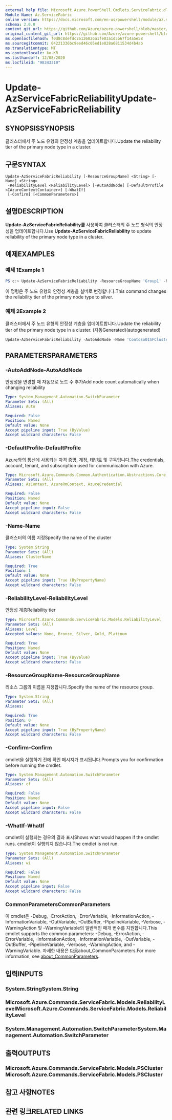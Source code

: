```yaml
---
external help file: Microsoft.Azure.PowerShell.Cmdlets.ServiceFabric.dll-Help.xml
Module Name: Az.ServiceFabric
online version: https://docs.microsoft.com/en-us/powershell/module/az.servicefabric/update-azservicefabricreliability
schema: 2.0.0
content_git_url: https://github.com/Azure/azure-powershell/blob/master/src/ServiceFabric/ServiceFabric/help/Update-AzServiceFabricReliability.md
original_content_git_url: https://github.com/Azure/azure-powershell/blob/master/src/ServiceFabric/ServiceFabric/help/Update-AzServiceFabricReliability.md
ms.openlocfilehash: f0d8c8defdc26126026a1fe03a1d5b67f14a5e58
ms.sourcegitcommit: 04221336bc9eed46c05ed1e828a6811534d4b4ab
ms.translationtype: MT
ms.contentlocale: ko-KR
ms.lasthandoff: 12/08/2020
ms.locfileid: "98343310"
---
```

# <span data-ttu-id="b2489-101">Update-AzServiceFabricReliability</span><span class="sxs-lookup"><span data-stu-id="b2489-101">Update-AzServiceFabricReliability</span></span>

## <span data-ttu-id="b2489-102">SYNOPSIS</span><span class="sxs-lookup"><span data-stu-id="b2489-102">SYNOPSIS</span></span>
<span data-ttu-id="b2489-103">클러스터에서 주 노드 유형의 안정성 계층을 업데이트합니다.</span><span class="sxs-lookup"><span data-stu-id="b2489-103">Update the reliability tier of the primary node type in a cluster.</span></span>

## <span data-ttu-id="b2489-104">구문</span><span class="sxs-lookup"><span data-stu-id="b2489-104">SYNTAX</span></span>

```
Update-AzServiceFabricReliability [-ResourceGroupName] <String> [-Name] <String>
 -ReliabilityLevel <ReliabilityLevel> [-AutoAddNode] [-DefaultProfile <IAzureContextContainer>] [-WhatIf]
 [-Confirm] [<CommonParameters>]
```

## <span data-ttu-id="b2489-105">설명</span><span class="sxs-lookup"><span data-stu-id="b2489-105">DESCRIPTION</span></span>
<span data-ttu-id="b2489-106">**Update-AzServiceFabricReliability를** 사용하여 클러스터의 주 노드 형식의 안정성을 업데이트합니다.</span><span class="sxs-lookup"><span data-stu-id="b2489-106">Use **Update-AzServiceFabricReliability** to update reliability of the primary node type in a cluster.</span></span>

## <span data-ttu-id="b2489-107">예제</span><span class="sxs-lookup"><span data-stu-id="b2489-107">EXAMPLES</span></span>

### <span data-ttu-id="b2489-108">예제 1</span><span class="sxs-lookup"><span data-stu-id="b2489-108">Example 1</span></span>
```powershell
PS c:> Update-AzServiceFabricReliability -ResourceGroupName 'Group1' -Name 'Contoso01SFCluster' -ReliabilityLevel Silver
```

<span data-ttu-id="b2489-109">이 명령은 주 노드 유형의 안정성 계층을 실버로 변경합니다.</span><span class="sxs-lookup"><span data-stu-id="b2489-109">This command changes the reliability tier of the primary node type to silver.</span></span>

### <span data-ttu-id="b2489-110">예제 2</span><span class="sxs-lookup"><span data-stu-id="b2489-110">Example 2</span></span>

<span data-ttu-id="b2489-111">클러스터에서 주 노드 유형의 안정성 계층을 업데이트합니다.</span><span class="sxs-lookup"><span data-stu-id="b2489-111">Update the reliability tier of the primary node type in a cluster.</span></span> <span data-ttu-id="b2489-112">(자동Generated)</span><span class="sxs-lookup"><span data-stu-id="b2489-112">(autogenerated)</span></span>

<!-- Aladdin Generated Example -->
```powershell
Update-AzServiceFabricReliability -AutoAddNode -Name 'Contoso01SFCluster' -ReliabilityLevel None -ResourceGroupName 'Group1'
```

## <span data-ttu-id="b2489-113">PARAMETERS</span><span class="sxs-lookup"><span data-stu-id="b2489-113">PARAMETERS</span></span>

### <span data-ttu-id="b2489-114">-AutoAddNode</span><span class="sxs-lookup"><span data-stu-id="b2489-114">-AutoAddNode</span></span>
<span data-ttu-id="b2489-115">안정성을 변경할 때 자동으로 노드 수 추가</span><span class="sxs-lookup"><span data-stu-id="b2489-115">Add node count automatically when changing reliability</span></span>

```yaml
Type: System.Management.Automation.SwitchParameter
Parameter Sets: (All)
Aliases: Auto

Required: False
Position: Named
Default value: None
Accept pipeline input: True (ByValue)
Accept wildcard characters: False
```

### <span data-ttu-id="b2489-116">-DefaultProfile</span><span class="sxs-lookup"><span data-stu-id="b2489-116">-DefaultProfile</span></span>
<span data-ttu-id="b2489-117">Azure와의 통신에 사용되는 자격 증명, 계정, 테넌트 및 구독입니다.</span><span class="sxs-lookup"><span data-stu-id="b2489-117">The credentials, account, tenant, and subscription used for communication with Azure.</span></span>

```yaml
Type: Microsoft.Azure.Commands.Common.Authentication.Abstractions.Core.IAzureContextContainer
Parameter Sets: (All)
Aliases: AzContext, AzureRmContext, AzureCredential

Required: False
Position: Named
Default value: None
Accept pipeline input: False
Accept wildcard characters: False
```

### <span data-ttu-id="b2489-118">-Name</span><span class="sxs-lookup"><span data-stu-id="b2489-118">-Name</span></span>
<span data-ttu-id="b2489-119">클러스터의 이름 지정</span><span class="sxs-lookup"><span data-stu-id="b2489-119">Specify the name of the cluster</span></span>

```yaml
Type: System.String
Parameter Sets: (All)
Aliases: ClusterName

Required: True
Position: 1
Default value: None
Accept pipeline input: True (ByPropertyName)
Accept wildcard characters: False
```

### <span data-ttu-id="b2489-120">-ReliabilityLevel</span><span class="sxs-lookup"><span data-stu-id="b2489-120">-ReliabilityLevel</span></span>
<span data-ttu-id="b2489-121">안정성 계층</span><span class="sxs-lookup"><span data-stu-id="b2489-121">Reliability tier</span></span>

```yaml
Type: Microsoft.Azure.Commands.ServiceFabric.Models.ReliabilityLevel
Parameter Sets: (All)
Aliases: Level
Accepted values: None, Bronze, Silver, Gold, Platinum

Required: True
Position: Named
Default value: None
Accept pipeline input: True (ByValue)
Accept wildcard characters: False
```

### <span data-ttu-id="b2489-122">-ResourceGroupName</span><span class="sxs-lookup"><span data-stu-id="b2489-122">-ResourceGroupName</span></span>
<span data-ttu-id="b2489-123">리소스 그룹의 이름을 지정합니다.</span><span class="sxs-lookup"><span data-stu-id="b2489-123">Specify the name of the resource group.</span></span>

```yaml
Type: System.String
Parameter Sets: (All)
Aliases:

Required: True
Position: 0
Default value: None
Accept pipeline input: True (ByPropertyName)
Accept wildcard characters: False
```

### <span data-ttu-id="b2489-124">-Confirm</span><span class="sxs-lookup"><span data-stu-id="b2489-124">-Confirm</span></span>
<span data-ttu-id="b2489-125">cmdlet을 실행하기 전에 확인 메시지가 표시됩니다.</span><span class="sxs-lookup"><span data-stu-id="b2489-125">Prompts you for confirmation before running the cmdlet.</span></span>

```yaml
Type: System.Management.Automation.SwitchParameter
Parameter Sets: (All)
Aliases: cf

Required: False
Position: Named
Default value: None
Accept pipeline input: False
Accept wildcard characters: False
```

### <span data-ttu-id="b2489-126">-WhatIf</span><span class="sxs-lookup"><span data-stu-id="b2489-126">-WhatIf</span></span>
<span data-ttu-id="b2489-127">cmdlet이 실행되는 경우의 결과 표시</span><span class="sxs-lookup"><span data-stu-id="b2489-127">Shows what would happen if the cmdlet runs.</span></span>
<span data-ttu-id="b2489-128">cmdlet이 실행되지 않습니다.</span><span class="sxs-lookup"><span data-stu-id="b2489-128">The cmdlet is not run.</span></span>

```yaml
Type: System.Management.Automation.SwitchParameter
Parameter Sets: (All)
Aliases: wi

Required: False
Position: Named
Default value: None
Accept pipeline input: False
Accept wildcard characters: False
```

### <span data-ttu-id="b2489-129">CommonParameters</span><span class="sxs-lookup"><span data-stu-id="b2489-129">CommonParameters</span></span>
<span data-ttu-id="b2489-130">이 cmdlet은 -Debug, -ErrorAction, -ErrorVariable, -InformationAction, -InformationVariable, -OutVariable, -OutBuffer, -PipelineVariable, -Verbose, -WarningAction 및 -WarningVariable의 일반적인 매개 변수를 지원합니다.</span><span class="sxs-lookup"><span data-stu-id="b2489-130">This cmdlet supports the common parameters: -Debug, -ErrorAction, -ErrorVariable, -InformationAction, -InformationVariable, -OutVariable, -OutBuffer, -PipelineVariable, -Verbose, -WarningAction, and -WarningVariable.</span></span> <span data-ttu-id="b2489-131">자세한 내용은 [다음](http://go.microsoft.com/fwlink/?LinkID=113216)about_CommonParameters.</span><span class="sxs-lookup"><span data-stu-id="b2489-131">For more information, see [about_CommonParameters](http://go.microsoft.com/fwlink/?LinkID=113216).</span></span>

## <span data-ttu-id="b2489-132">입력</span><span class="sxs-lookup"><span data-stu-id="b2489-132">INPUTS</span></span>

### <span data-ttu-id="b2489-133">System.String</span><span class="sxs-lookup"><span data-stu-id="b2489-133">System.String</span></span>

### <span data-ttu-id="b2489-134">Microsoft.Azure.Commands.ServiceFabric.Models.ReliabilityLevel</span><span class="sxs-lookup"><span data-stu-id="b2489-134">Microsoft.Azure.Commands.ServiceFabric.Models.ReliabilityLevel</span></span>

### <span data-ttu-id="b2489-135">System.Management.Automation.SwitchParameter</span><span class="sxs-lookup"><span data-stu-id="b2489-135">System.Management.Automation.SwitchParameter</span></span>

## <span data-ttu-id="b2489-136">출력</span><span class="sxs-lookup"><span data-stu-id="b2489-136">OUTPUTS</span></span>

### <span data-ttu-id="b2489-137">Microsoft.Azure.Commands.ServiceFabric.Models.PSCluster</span><span class="sxs-lookup"><span data-stu-id="b2489-137">Microsoft.Azure.Commands.ServiceFabric.Models.PSCluster</span></span>

## <span data-ttu-id="b2489-138">참고 사항</span><span class="sxs-lookup"><span data-stu-id="b2489-138">NOTES</span></span>

## <span data-ttu-id="b2489-139">관련 링크</span><span class="sxs-lookup"><span data-stu-id="b2489-139">RELATED LINKS</span></span>
